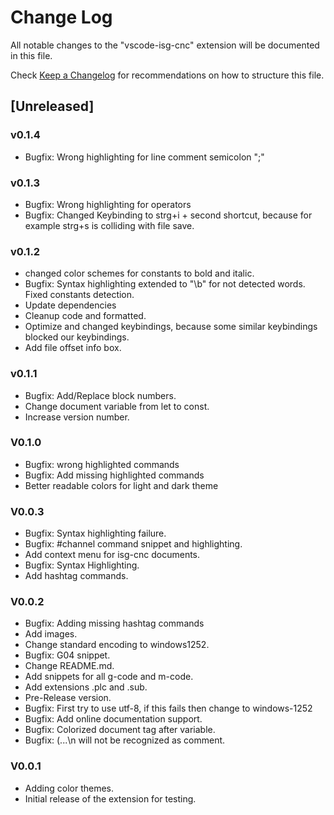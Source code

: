 # Change Log

All notable changes to the "vscode-isg-cnc" extension will be documented in this file.

Check [Keep a Changelog](http://keepachangelog.com/) for recommendations on how to structure this file.

## [Unreleased]

### v0.1.4

- Bugfix: Wrong highlighting for line comment semicolon ";"

### v0.1.3

- Bugfix: Wrong highlighting for operators
- Bugfix: Changed Keybinding to strg+i + second shortcut, because for example strg+s is colliding with file save.

### v0.1.2

- changed color schemes for constants to bold and italic.
- Bugfix: Syntax highlighting extended to "\\b" for not detected words. Fixed constants detection.
- Update dependencies
- Cleanup code and formatted.
- Optimize and changed keybindings, because some similar keybindings blocked our keybindings.
- Add file offset info box.

### v0.1.1

- Bugfix: Add/Replace block numbers.
- Change document variable from let to const.
- Increase version number.

### V0.1.0

- Bugfix: wrong highlighted commands
- Bugfix: Add missing highlighted commands
- Better readable colors for light and dark theme

### V0.0.3

- Bugfix: Syntax highlighting failure.
- Bugfix: #channel command snippet and highlighting.
- Add context menu for isg-cnc documents.
- Bugfix: Syntax Highlighting.
- Add hashtag commands.

### V0.0.2

- Bugfix: Adding missing hashtag commands
- Add images.
- Change standard encoding to windows1252.
- Bugfix: G04 snippet.
- Change README.md.
- Add snippets for all g-code and m-code.
- Add extensions .plc and .sub.
- Pre-Release version.
- Bugfix: First try to use utf-8, if this fails then change to windows-1252
- Bugfix: Add online documentation support.
- Bugfix: Colorized document tag after variable.
- Bugfix: (...\n will not be recognized as comment.

### V0.0.1

- Adding color themes.
- Initial release of the extension for testing.
